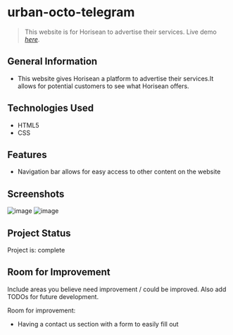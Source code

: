 # urban-octo-telegram
> This website is for Horisean to advertise their services.
> Live demo [_here_](https://topash15.github.io/glowing-octo-waddle/). <!-- If you have the project hosted somewhere, include the link here. -->

## General Information
- This website gives Horisean a platform to advertise their services.It allows for potential customers to see what Horisean offers.


## Technologies Used
- HTML5
- CSS


## Features
- Navigation bar allows for easy access to other content on the website


## Screenshots
![image](https://user-images.githubusercontent.com/56897774/123515437-65a0a580-d665-11eb-9c7c-2b804925d44e.png)
![image](https://user-images.githubusercontent.com/56897774/123515456-73eec180-d665-11eb-9a82-b1e6daea1188.png)


## Project Status
Project is: complete

## Room for Improvement
Include areas you believe need improvement / could be improved. Also add TODOs for future development.

Room for improvement:
- Having a contact us section with a form to easily fill out
